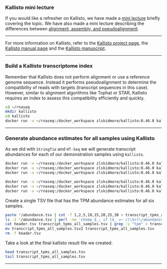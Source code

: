 ### Kallisto mini lecture

If you would like a refresher on Kallisto, we have made a [mini lecture](https://github.com/griffithlab/rnabio.org/blob/master/assets/lectures/cshl/2020/mini/RNASeq_MiniLecture_04_01_AlignmentFreeKallisto.pdf) briefly covering the topic.
We have also made a mini lecture  describing the differences between [alignment, assembly, and pseudoalignment](https://github.com/griffithlab/rnabio.org/blob/master/assets/lectures/cshl/2020/mini/RNASeq_MiniLecture_02_02_Alignment_vs_Assembly_vs_Kmer.pdf).


***

For more information on Kallisto, refer to the [Kallisto project page](https://pachterlab.github.io/kallisto/about.html), the [Kallisto manual page](https://pachterlab.github.io/kallisto/about.html) and the [Kallisto manuscript](http://www.nature.com/nbt/journal/v34/n5/full/nbt.3519.html).

***


### Build a Kallisto transcriptome index
Remember that Kallisto does not perform alignment or use a reference genome sequence. Instead it performs pseudoalignment to determine the compatibility of reads with targets (transcript sequences in this case). However, similar to alignment algorithms like Tophat or STAR, Kallisto requires an index to assess this compatibility efficiently and quickly.

```bash
cd ~/rnaseq
mkdir kallisto
cd kallisto
docker run -v ~/rnaseq:/docker_workspace zlskidmore/kallisto:0.46.0 kallisto index --index=/docker_workspace/kallisto/chr22_ERCC92_transcripts_kallisto_index /docker_workspace/refs/chr22_ERCC92_transcripts.clean.fa
```
***

### Generate abundance estimates for all samples using Kallisto
As we did with `StringTie` and `HT-Seq` we will generate transcript abundances for each of our demonstration samples using `Kallisto`.

```bash
docker run -v ~/rnaseq:/docker_workspace zlskidmore/kallisto:0.46.0 kallisto quant --rf-stranded --index=/docker_workspace/kallisto/chr22_ERCC92_transcripts_kallisto_index --output-dir=/docker_workspace/kallisto/UHR_Rep1_ERCC-Mix1 --threads=4 --plaintext /docker_workspace/data/UHR_Rep1_ERCC-Mix1_Build37-ErccTranscripts-chr22.read1.fastq.gz /docker_workspace/data/UHR_Rep1_ERCC-Mix1_Build37-ErccTranscripts-chr22.read2.fastq.gz
docker run -v ~/rnaseq:/docker_workspace zlskidmore/kallisto:0.46.0 kallisto quant --rf-stranded --index=/docker_workspace/kallisto/chr22_ERCC92_transcripts_kallisto_index --output-dir=/docker_workspace/kallisto/UHR_Rep2_ERCC-Mix1 --threads=4 --plaintext /docker_workspace/data/UHR_Rep2_ERCC-Mix1_Build37-ErccTranscripts-chr22.read1.fastq.gz /docker_workspace/data/UHR_Rep2_ERCC-Mix1_Build37-ErccTranscripts-chr22.read2.fastq.gz
docker run -v ~/rnaseq:/docker_workspace zlskidmore/kallisto:0.46.0 kallisto quant --rf-stranded --index=/docker_workspace/kallisto/chr22_ERCC92_transcripts_kallisto_index --output-dir=/docker_workspace/kallisto/UHR_Rep3_ERCC-Mix1 --threads=4 --plaintext /docker_workspace/data/UHR_Rep3_ERCC-Mix1_Build37-ErccTranscripts-chr22.read1.fastq.gz /docker_workspace/data/UHR_Rep3_ERCC-Mix1_Build37-ErccTranscripts-chr22.read2.fastq.gz

docker run -v ~/rnaseq:/docker_workspace zlskidmore/kallisto:0.46.0 kallisto quant --rf-stranded --index=/docker_workspace/kallisto/chr22_ERCC92_transcripts_kallisto_index --output-dir=/docker_workspace/kallisto/HBR_Rep1_ERCC-Mix2 --threads=4 --plaintext /docker_workspace/data/HBR_Rep1_ERCC-Mix2_Build37-ErccTranscripts-chr22.read1.fastq.gz /docker_workspace/data/HBR_Rep1_ERCC-Mix2_Build37-ErccTranscripts-chr22.read2.fastq.gz
docker run -v ~/rnaseq:/docker_workspace zlskidmore/kallisto:0.46.0 kallisto quant --rf-stranded --index=/docker_workspace/kallisto/chr22_ERCC92_transcripts_kallisto_index --output-dir=/docker_workspace/kallisto/HBR_Rep2_ERCC-Mix2 --threads=4 --plaintext /docker_workspace/data/HBR_Rep2_ERCC-Mix2_Build37-ErccTranscripts-chr22.read1.fastq.gz /docker_workspace/data/HBR_Rep2_ERCC-Mix2_Build37-ErccTranscripts-chr22.read2.fastq.gz
docker run -v ~/rnaseq:/docker_workspace zlskidmore/kallisto:0.46.0 kallisto quant --rf-stranded --index=/docker_workspace/kallisto/chr22_ERCC92_transcripts_kallisto_index --output-dir=/docker_workspace/kallisto/HBR_Rep3_ERCC-Mix2 --threads=4 --plaintext /docker_workspace/data/HBR_Rep3_ERCC-Mix2_Build37-ErccTranscripts-chr22.read1.fastq.gz /docker_workspace/data/HBR_Rep3_ERCC-Mix2_Build37-ErccTranscripts-chr22.read2.fastq.gz
```

Create a single TSV file that has the TPM abundance estimates for all six samples.

```bash
paste */abundance.tsv | cut -f 1,2,5,10,15,20,25,30 > transcript_tpms_all_samples.tsv
ls -1 */abundance.tsv | perl -ne 'chomp $_; if ($_ =~ /(\S+)\/abundance\.tsv/){print "\t$1"}' | perl -ne 'print "target_id\tlength$_\n"' > header.tsv
cat header.tsv transcript_tpms_all_samples.tsv | grep -v "tpm" > transcript_tpms_all_samples.tsv2
mv transcript_tpms_all_samples.tsv2 transcript_tpms_all_samples.tsv
rm -f header.tsv

```

Take a look at the final kallisto result file we created:

```bash
head transcript_tpms_all_samples.tsv
tail transcript_tpms_all_samples.tsv

```

***